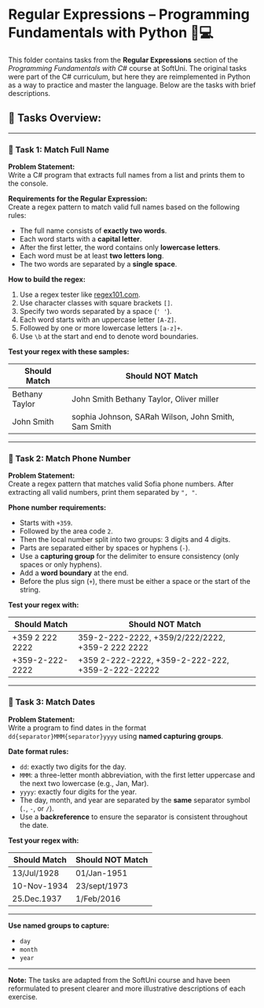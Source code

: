 # Regular Expressions – Programming Fundamentals with Python 🧑💻

This folder contains tasks from the **Regular Expressions** section of the _Programming Fundamentals with C#_ course at SoftUni. The original tasks were part of the C# curriculum, but here they are reimplemented in Python as a way to practice and master the language. Below are the tasks with brief descriptions.

## 🔧 Tasks Overview:

---

### 📝 Task 1: Match Full Name  
**Problem Statement:**  
Write a C# program that extracts full names from a list and prints them to the console.

**Requirements for the Regular Expression:**  
Create a regex pattern to match valid full names based on the following rules:

- The full name consists of **exactly two words**.  
- Each word starts with a **capital letter**.  
- After the first letter, the word contains only **lowercase letters**.  
- Each word must be at least **two letters long**.  
- The two words are separated by a **single space**.

**How to build the regex:**  
1. Use a regex tester like [regex101.com](https://regex101.com/).  
2. Use character classes with square brackets `[]`.  
3. Specify two words separated by a space (`' '`).  
4. Each word starts with an uppercase letter `[A-Z]`.  
5. Followed by one or more lowercase letters `[a-z]+`.  
6. Use `\b` at the start and end to denote word boundaries.

**Test your regex with these samples:**

| Should Match                 | Should NOT Match                                  |
|-----------------------------|--------------------------------------------------|
| Bethany Taylor              | John Smith Bethany Taylor, Oliver miller         |
| John Smith                  | sophia Johnson, SARah Wilson, John Smith, Sam Smith |

---

### 📝 Task 2: Match Phone Number  
**Problem Statement:**  
Create a regex pattern that matches valid Sofia phone numbers. After extracting all valid numbers, print them separated by `", "`.

**Phone number requirements:**  
- Starts with `+359`.  
- Followed by the area code `2`.  
- Then the local number split into two groups: 3 digits and 4 digits.  
- Parts are separated either by spaces or hyphens (`-`).  
- Use a **capturing group** for the delimiter to ensure consistency (only spaces or only hyphens).  
- Add a **word boundary** at the end.  
- Before the plus sign (`+`), there must be either a space or the start of the string.

**Test your regex with:**

| Should Match               | Should NOT Match                                  |
|---------------------------|-------------------------------------------------|
| +359 2 222 2222           | 359-2-222-2222, +359/2/222/2222, +359-2 222 2222|
| +359-2-222-2222           | +359 2-222-2222, +359-2-222-222, +359-2-222-22222 |

---

### 📝 Task 3: Match Dates  
**Problem Statement:**  
Write a program to find dates in the format `dd{separator}MMM{separator}yyyy` using **named capturing groups**.

**Date format rules:**  
- `dd`: exactly two digits for the day.  
- `MMM`: a three-letter month abbreviation, with the first letter uppercase and the next two lowercase (e.g., Jan, Mar).  
- `yyyy`: exactly four digits for the year.  
- The day, month, and year are separated by the **same** separator symbol (`.`, `-`, or `/`).  
- Use a **backreference** to ensure the separator is consistent throughout the date.

**Test your regex with:**

| Should Match               | Should NOT Match                             |
|---------------------------|---------------------------------------------|
| 13/Jul/1928               | 01/Jan-1951                                |
| 10-Nov-1934               | 23/sept/1973                               |
| 25.Dec.1937               | 1/Feb/2016                                 |

---

**Use named groups to capture:**  
- `day`  
- `month`  
- `year`

---

**Note:** The tasks are adapted from the SoftUni course and have been reformulated to present clearer and more illustrative descriptions of each exercise.
